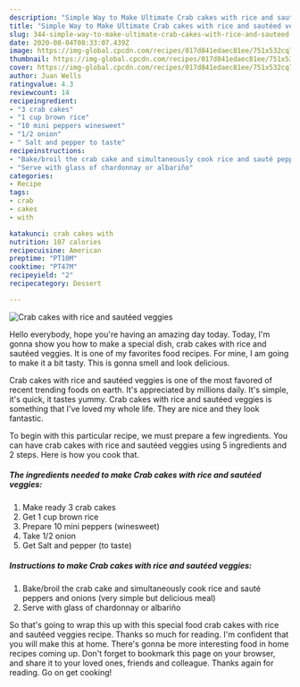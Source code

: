 ```yaml
---
description: "Simple Way to Make Ultimate Crab cakes with rice and sautéed veggies"
title: "Simple Way to Make Ultimate Crab cakes with rice and sautéed veggies"
slug: 344-simple-way-to-make-ultimate-crab-cakes-with-rice-and-sauteed-veggies
date: 2020-08-04T08:33:07.439Z
image: https://img-global.cpcdn.com/recipes/017d841edaec81ee/751x532cq70/crab-cakes-with-rice-and-sauteed-veggies-recipe-main-photo.jpg
thumbnail: https://img-global.cpcdn.com/recipes/017d841edaec81ee/751x532cq70/crab-cakes-with-rice-and-sauteed-veggies-recipe-main-photo.jpg
cover: https://img-global.cpcdn.com/recipes/017d841edaec81ee/751x532cq70/crab-cakes-with-rice-and-sauteed-veggies-recipe-main-photo.jpg
author: Juan Wells
ratingvalue: 4.3
reviewcount: 14
recipeingredient:
- "3 crab cakes"
- "1 cup brown rice"
- "10 mini peppers winesweet"
- "1/2 onion"
- " Salt and pepper to taste"
recipeinstructions:
- "Bake/broil the crab cake and simultaneously cook rice and sauté peppers and onions (very simple but delicious meal)"
- "Serve with glass of chardonnay or albariño"
categories:
- Recipe
tags:
- crab
- cakes
- with

katakunci: crab cakes with 
nutrition: 107 calories
recipecuisine: American
preptime: "PT10M"
cooktime: "PT47M"
recipeyield: "2"
recipecategory: Dessert

---
```



![Crab cakes with rice and sautéed veggies](https://img-global.cpcdn.com/recipes/017d841edaec81ee/751x532cq70/crab-cakes-with-rice-and-sauteed-veggies-recipe-main-photo.jpg)

Hello everybody, hope you're having an amazing day today. Today, I'm gonna show you how to make a special dish, crab cakes with rice and sautéed veggies. It is one of my favorites food recipes. For mine, I am going to make it a bit tasty. This is gonna smell and look delicious.



Crab cakes with rice and sautéed veggies is one of the most favored of recent trending foods on earth. It's appreciated by millions daily. It's simple, it's quick, it tastes yummy. Crab cakes with rice and sautéed veggies is something that I've loved my whole life. They are nice and they look fantastic.


To begin with this particular recipe, we must prepare a few ingredients. You can have crab cakes with rice and sautéed veggies using 5 ingredients and 2 steps. Here is how you cook that.

<!--inarticleads1-->

##### The ingredients needed to make Crab cakes with rice and sautéed veggies:

1. Make ready 3 crab cakes
1. Get 1 cup brown rice
1. Prepare 10 mini peppers (winesweet)
1. Take 1/2 onion
1. Get  Salt and pepper (to taste)




<!--inarticleads2-->

##### Instructions to make Crab cakes with rice and sautéed veggies:

1. Bake/broil the crab cake and simultaneously cook rice and sauté peppers and onions (very simple but delicious meal)
1. Serve with glass of chardonnay or albariño




So that's going to wrap this up with this special food crab cakes with rice and sautéed veggies recipe. Thanks so much for reading. I'm confident that you will make this at home. There's gonna be more interesting food in home recipes coming up. Don't forget to bookmark this page on your browser, and share it to your loved ones, friends and colleague. Thanks again for reading. Go on get cooking!
